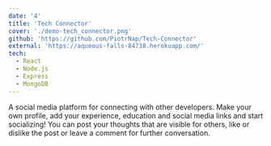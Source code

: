```yaml
---
date: '4'
title: 'Tech Connector'
cover: './demo-tech_connector.png'
github: 'https://github.com/PiotrNap/Tech-Connector'
external: 'https://aqueous-falls-84738.herokuapp.com/'
tech:
  - React
  - Node.js
  - Express
  - MongoDB
---
```


A social media platform for connecting with other developers. Make your own profile, add your experience, education and social media links and start socializing! You can post your thoughts that are visible for others, like or dislike the post or leave a comment for further conversation.

